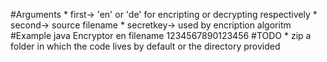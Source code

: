 
#Arguments
	* first-> 'en' or 'de' for encripting or decrypting respectively
	* second-> source filename
	* secretkey-> used by encription algoritm
#Example
	java Encryptor en filename 1234567890123456
#TODO
	* zip a folder in which the code lives by default or the directory provided